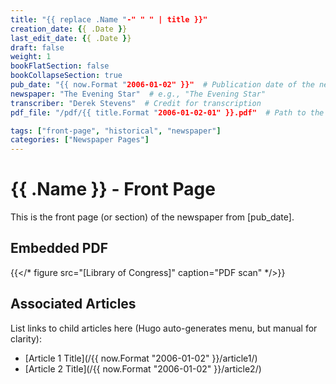 ```yaml
---
title: "{{ replace .Name "-" " " | title }}"
creation_date: {{ .Date }}
last_edit_date: {{ .Date }}
draft: false
weight: 1
bookFlatSection: false
bookCollapseSection: true
pub_date: "{{ now.Format "2006-01-02" }}"  # Publication date of the newspaper (YYYY-MM-DD)
newspaper: "The Evening Star"  # e.g., "The Evening Star"
transcriber: "Derek Stevens"  # Credit for transcription
pdf_file: "/pdf/{{ title.Format "2006-01-02-01" }}.pdf"  # Path to the PDF in static/

tags: ["front-page", "historical", "newspaper"]
categories: ["Newspaper Pages"]
---
```


# {{ .Name }} - Front Page

This is the front page (or section) of the newspaper from [pub_date].

## Embedded PDF
{{</* figure src="[Library of Congress]" caption="PDF scan" */>}}

## Associated Articles
List links to child articles here (Hugo auto-generates menu, but manual for clarity):
- [Article 1 Title](/{{ now.Format "2006-01-02" }}/article1/)
- [Article 2 Title](/{{ now.Format "2006-01-02" }}/article2/)

<!-- Add transcribed text or summaries from the front page here if needed. Child articles will appear in the sidebar menu due to bookCollapseSection. -->
<!-- Note: After creation, replace [PUB_DATE_PLACEHOLDER] with the value from front matter 'pub_date', and [PDF_FILE_PLACEHOLDER] with 'pdf_file'. -->
